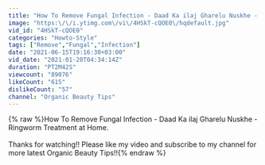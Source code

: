 ```yaml
---
title: "How To Remove Fungal Infection - Daad Ka ilaj Gharelu Nuskhe - Ringworm Treatment at Home"
image: "https:\/\/i.ytimg.com\/vi\/4HSkT-cQOE0\/hqdefault.jpg"
vid_id: "4HSkT-cQOE0"
categories: "Howto-Style"
tags: ["Remove","Fungal","Infection"]
date: "2021-06-15T19:16:30+03:00"
vid_date: "2021-01-20T04:34:14Z"
duration: "PT2M42S"
viewcount: "89076"
likeCount: "615"
dislikeCount: "57"
channel: "Organic Beauty Tips"
---
```

{% raw %}How To Remove Fungal Infection - Daad Ka ilaj Gharelu Nuskhe - Ringworm Treatment at Home.<br /><br />Thanks for watching!! Please like my video and subscribe to my channel for more latest Organic Beauty Tips!!{% endraw %}
